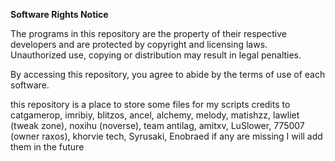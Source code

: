 **Software Rights Notice**

The programs in this repository are the property of their respective developers and are protected by copyright and licensing laws. Unauthorized use, copying or distribution may result in legal penalties.  

By accessing this repository, you agree to abide by the terms of use of each software.

this repository is a place to store some files for my scripts credits to catgamerop, imribiy, blitzos, ancel, alchemy, melody, matishzz, lawliet (tweak zone), noxihu (noverse), team antilag, amitxv, LuSlower, 775007 (owner raxos), khorvie tech, Syrusaki, Enobraed
if any are missing I will add them in the future
